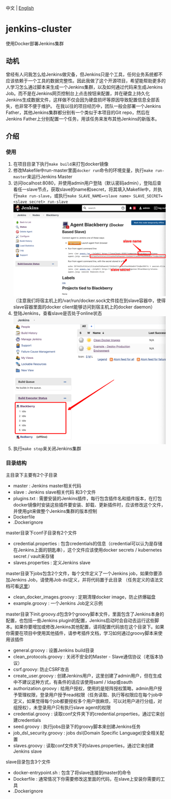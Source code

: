 中文 | [English](./README.md)

# jenkins-cluster

使用Docker部署Jenkins集群

## 动机

曾经有人问我怎么给Jenkins做灾备，但Jenkins只是个工具，任何业务系统都不应该依赖于一个工具的数据完整性。因此我做了这个开源项目，希望能帮助更多的人学习怎么通过脚本来生成一个Jenkins集群，以及如何通过代码来生成Jenkins Job。而不是在Jenkins网页控制台上点击按钮来配置，并在硬盘上持久化Jenkins生成数据文件，这样做不仅会因为硬盘损坏等原因导致配置信息全部丢失，也非常不便于维护。
在我以往的项目经历中，团队一般会部署一个Jenkins Father，其他Jenkins集群都分别有一个类似于本项目的Git repo，然后在Jenkins Father上分别配置一个任务，用该任务来发布其他Jenkins的新版本。

## 介绍

### 使用

1. 在项目目录下执行`make build`来打包docker镜像
2. 修改Makefile中run-master里面`docker run`命令的环境变量，执行`make run-master`来运行Jenkins Master
3. 访问localhost:8080，并使用admin用户登陆（默认密码admin），登陆后查看任一slave节点，获取slave的name和secret，将其填入Makefile中，并执行`make run-slave`，或执行`make SLAVE_NAME=<slave name> SLAVE_SECRET=<slave secret> run-slave`
![slave info](./slave.png)
（注意我们将宿主机上的/var/run/docker.sock文件挂在到slave容器中，使得slave容器里面的docker client能够访问到宿主机上的docker daemon）
4. 登陆Jenkins，查看slave是否处于online状态
![slave online](./slave_online.png)
5. 执行`make stop`来关闭Jenkins集群

### 目录结构

主目录下主要有2个子目录
- master : Jenkins master相关代码
- slave : Jenkins slave相关代码
和3个文件
- plugins.txt : 需要安装的Jenkins插件，每行包含插件名和插件版本，在打包docker镜像时安装这些插件要安装、卸载、更新插件时，应该修改这个文件，并使用git来做整个Jenkins集群的版本控制
- Dockerfile
- .Dockerignore

master目录下conf子目录有2个文件
- credential.properties : 包含credentials的信息（credential可以认为是存储在Jenkins上面的钥匙串），这个文件应该使用docker secrets / kubernetes secret / vault来存储
- slaves.properties : 定义Jenkins slave

master目录下jobs包含2个文件，每个文件定义了一个Jenkins job，如果你要添加Jenkins Job，请使用Job dsl定义，并将代码置于此目录 （任务定义的语法文档可看[这里](https://jenkinsci.github.io/job-dsl-plugin/)）
- clean_docker_images.groovy : 定期清理docker image，防止挤爆磁盘
- example.groovy : 一个Jenkins Job定义示例

master目录下init.groovy.d包含9个groovy脚本文件，里面包含了Jenkins本身的配置，也包括一些Jenkins plugin的配置，Jenkins启动时会自动去运行这些脚本。如果你要增加或修改Jenkins其他配置，请将配置代码放在这个目录下。如果你需要在项目中使用其他插件，请参考插件文档，学习如何通过groovy脚本来使用该插件
- general.groovy : 设置Jenkins build目录
- clean_protocols.groovy : 关闭不安全的Master - Slave通信协议（老版本协议）
- csrf.groovy: 防止CSRF攻击
- create_user.groovy : 创建Jenkins用户，这里创建了admin用户，但在生成中不建议这种方式，有条件的话应该使用saml / ldap或oauth
- authorization.groovy : 给用户授权，使用的是矩阵授权策略，admin用户授予管理权限，登录用户授予read权限（任务读取、执行等权限应在每个job中定义，如果觉得每个job都要授权多个用户很麻烦，可以对用户进行分组，对组授权），未登录用户只有执行slave agent的权限
- credential.groovy : 读取conf文件夹下的credential.properties，通过它来创建credentials
- seed.groovy : 执行jobs目录下的groovy脚本来创建Jenkins任务
- job_dsl_security.groovy : jobs dsl(Domain Specific Language)安全相关配置
- slaves.groovy : 读取conf文件夹下的slaves.properties，通过它来创建Jenkins slave

slave目录包含3个文件
- docker-entrypoint.sh : 包含了将slave连接到master的命令
- Dockerfile : 通常情况下你需要修改这里面的代码，在slave上安装你需要的工具
- .Dockerignore
